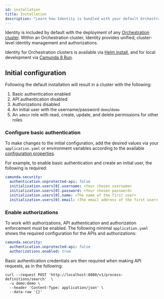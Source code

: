 ```yaml
---
id: installation
title: Installation
description: "Learn how Identity is bundled with your default Orchestration cluster."
---
```


Identity is included by default with the deployment of any [Orchestration cluster](/self-managed/reference-architecture/reference-architecture.md#orchestration-cluster). Within an Orchestration cluster, Identity provides unified, cluster-level identity management and authorizations.

Identity for Orchestration clusters is available via [Helm install](/self-managed/setup/install.md), and for local development via [Camunda 8 Run](/self-managed/setup/deploy/local/c8run.md).

## Initial configuration

Following the default installation will result in a cluster with the following:

1. Basic authentication enabled
2. API authentication disabled
3. Authorizations disabled
4. An initial user with the username/password `demo`/`demo`
5. An `admin` role with read, create, update, and delete permissions for other roles

### Configure basic authentication

To make changes to the initial configuration, add the desired values via your `application.yaml` or environment variables according to the available [configuration properties](./configuration.md).

For example, to enable basic authentication and create an initial user, the following is required:

```yaml
camunda.security:
  authentication.unprotected-api: false
  initialization.users[0].username: <Your chosen username>
  initialization.users[0].password: <Your chosen password>
  initialization.users[0].name: <The name of the first user>
  initialization.users[0].email: <The email address of the first user>
```

### Enable authorizations

To work with authorizations, API authentication and authorization enforcement must be enabled. The following minimal `application.yaml` shows the required configuration for the APIs and authorizations:

```yaml
camunda.security:
  authentication.unprotected-api: false
  authorizations.enabled: true
```

Basic authentication credentials are then required when making API requests, as in the following:

```shell
curl --request POST 'http://localhost:8080/v1/process-definitions/search'  \
  -u demo:demo \
  --header 'Content-Type: application/json' \
  --data-raw '{}'
```
